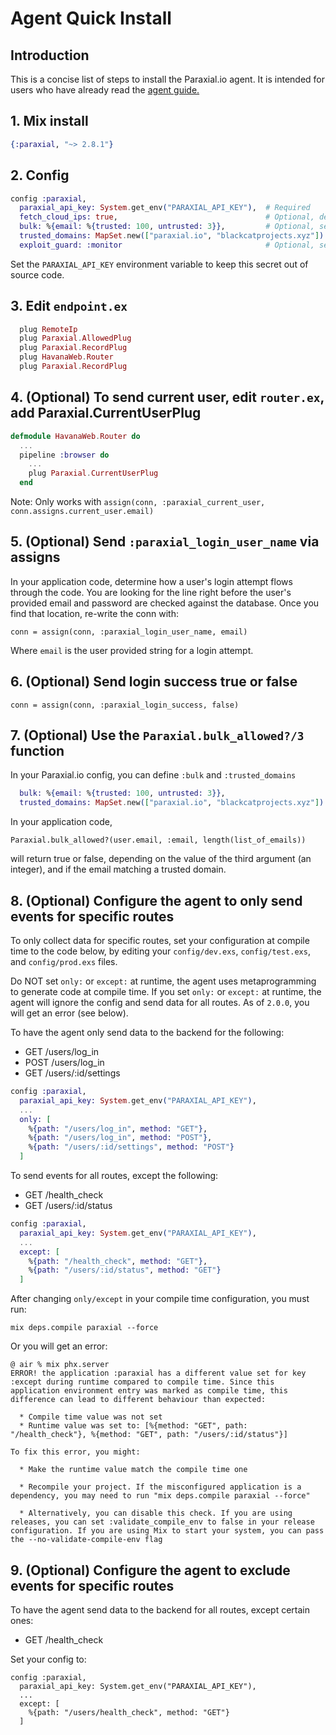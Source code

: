 # Agent Quick Install

## Introduction 

This is a concise list of steps to install the Paraxial.io agent. It is intended for users who have already read the [agent guide.](./../README.md)

## 1. Mix install

```elixir
{:paraxial, "~> 2.8.1"}
```

## 2. Config

```elixir
config :paraxial,
  paraxial_api_key: System.get_env("PARAXIAL_API_KEY"),  # Required
  fetch_cloud_ips: true,                                 # Optional, default is false
  bulk: %{email: %{trusted: 100, untrusted: 3}},         # Optional, see https://hexdocs.pm/paraxial/Paraxial.html#functions
  trusted_domains: MapSet.new(["paraxial.io", "blackcatprojects.xyz"]) # Optional, see https://hexdocs.pm/paraxial/Paraxial.html#functions
  exploit_guard: :monitor                                # Optional, set to :monitor or :block 
```

Set the `PARAXIAL_API_KEY` environment variable to keep this secret out of source code. 

## 3. Edit `endpoint.ex`

```elixir
  plug RemoteIp
  plug Paraxial.AllowedPlug
  plug Paraxial.RecordPlug
  plug HavanaWeb.Router
  plug Paraxial.RecordPlug
```

## 4. (Optional) To send current user, edit `router.ex`, add Paraxial.CurrentUserPlug

```elixir
defmodule HavanaWeb.Router do
  ...
  pipeline :browser do
    ...
    plug Paraxial.CurrentUserPlug
  end
```

Note: Only works with `assign(conn, :paraxial_current_user, conn.assigns.current_user.email)`

## 5. (Optional) Send `:paraxial_login_user_name` via assigns

In your application code, determine how a user's login attempt flows through the code. You are looking for the line right before the user's provided email and password are checked against the database. Once you find that location, re-write the conn with: 

`conn = assign(conn, :paraxial_login_user_name, email)`

Where `email` is the user provided string for a login attempt. 

## 6. (Optional) Send login success true or false

`conn = assign(conn, :paraxial_login_success, false)`

## 7. (Optional) Use the `Paraxial.bulk_allowed?/3` function

In your Paraxial.io config, you can define `:bulk` and `:trusted_domains`

```elixir
  bulk: %{email: %{trusted: 100, untrusted: 3}},
  trusted_domains: MapSet.new(["paraxial.io", "blackcatprojects.xyz"])
```

In your application code, 

`Paraxial.bulk_allowed?(user.email, :email, length(list_of_emails))`

will return true or false, depending on the value of the third argument (an integer), and if the email matching a trusted domain.

## 8. (Optional) Configure the agent to only send events for specific routes

To only collect data for specific routes, set your configuration at compile time to the code below, by editing your `config/dev.exs`, `config/test.exs`, and `config/prod.exs` files. 

Do NOT set `only:` or `except:` at runtime, the agent uses metaprogramming to generate code at compile time. If you set `only:` or `except:` at runtime, the agent will ignore the config and send data for all routes. As of `2.0.0`, you will get an error (see below).

To have the agent only send data to the backend for the following:

- GET /users/log_in
- POST /users/log_in
- GET /users/:id/settings

```elixir
config :paraxial,
  paraxial_api_key: System.get_env("PARAXIAL_API_KEY"),  
  ... 
  only: [
    %{path: "/users/log_in", method: "GET"},
    %{path: "/users/log_in", method: "POST"},
    %{path: "/users/:id/settings", method: "POST"}
  ]
```

To send events for all routes, except the following:

- GET /health_check
- GET /users/:id/status

```elixir
config :paraxial,
  paraxial_api_key: System.get_env("PARAXIAL_API_KEY"),  
  ... 
  except: [
    %{path: "/health_check", method: "GET"},
    %{path: "/users/:id/status", method: "GET"}
  ]
```
 
After changing `only/except` in your compile time configuration, you must run:

```
mix deps.compile paraxial --force
```

Or you will get an error:

```
@ air % mix phx.server
ERROR! the application :paraxial has a different value set for key :except during runtime compared to compile time. Since this application environment entry was marked as compile time, this difference can lead to different behaviour than expected:

  * Compile time value was not set
  * Runtime value was set to: [%{method: "GET", path: "/health_check"}, %{method: "GET", path: "/users/:id/status"}]

To fix this error, you might:

  * Make the runtime value match the compile time one

  * Recompile your project. If the misconfigured application is a dependency, you may need to run "mix deps.compile paraxial --force"

  * Alternatively, you can disable this check. If you are using releases, you can set :validate_compile_env to false in your release configuration. If you are using Mix to start your system, you can pass the --no-validate-compile-env flag
```


## 9. (Optional) Configure the agent to exclude events for specific routes

To have the agent send data to the backend for all routes, except certain ones:

- GET /health_check

Set your config to:

```
config :paraxial,
  paraxial_api_key: System.get_env("PARAXIAL_API_KEY"),  
  ... 
  except: [
    %{path: "/users/health_check", method: "GET"}
  ]
```